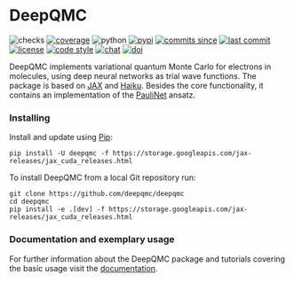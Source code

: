# DeepQMC

![checks](https://img.shields.io/github/checks-status/deepqmc/deepqmc/master.svg)
[![coverage](https://img.shields.io/codecov/c/github/deepqmc/deepqmc.svg)](https://codecov.io/gh/deepqmc/deepqmc)
![python](https://img.shields.io/pypi/pyversions/deepqmc.svg)
[![pypi](https://img.shields.io/pypi/v/deepqmc.svg)](https://pypi.org/project/deepqmc/)
[![commits since](https://img.shields.io/github/commits-since/deepqmc/deepqmc/latest.svg)](https://github.com/deepqmc/deepqmc/releases)
[![last commit](https://img.shields.io/github/last-commit/deepqmc/deepqmc.svg)](https://github.com/deepqmc/deepqmc/commits/master)
[![license](https://img.shields.io/github/license/deepqmc/deepqmc.svg)](https://github.com/deepqmc/deepqmc/blob/master/LICENSE)
[![code style](https://img.shields.io/badge/code%20style-black-202020.svg)](https://github.com/ambv/black)
[![chat](https://img.shields.io/gitter/room/deepqmc/community)](https://gitter.im/deepqmc/community)
[![doi](https://img.shields.io/badge/doi-10.5281%2Fzenodo.3960826-blue)](http://doi.org/10.5281/zenodo.3960826)

DeepQMC implements variational quantum Monte Carlo for electrons in molecules, using deep neural networks as trial wave functions. The package is based on [JAX](https://github.com/google/jax) and [Haiku](https://github.com/deepmind/dm-haiku). Besides the core functionality, it contains an implementation of the [PauliNet](https://doi.org/ghcm5p) ansatz.

### Installing

Install and update using [Pip](https://pip.pypa.io/en/stable/quickstart/):

```
pip install -U deepqmc -f https://storage.googleapis.com/jax-releases/jax_cuda_releases.html
```

To install DeepQMC from a local Git repository run:

```
git clone https://github.com/deepqmc/deepqmc
cd deepqmc
pip install -e .[dev] -f https://storage.googleapis.com/jax-releases/jax_cuda_releases.html
```

### Documentation and exemplary usage

For further information about the DeepQMC package and tutorials covering the basic usage visit the [documentation](https://deepqmc.github.io).
